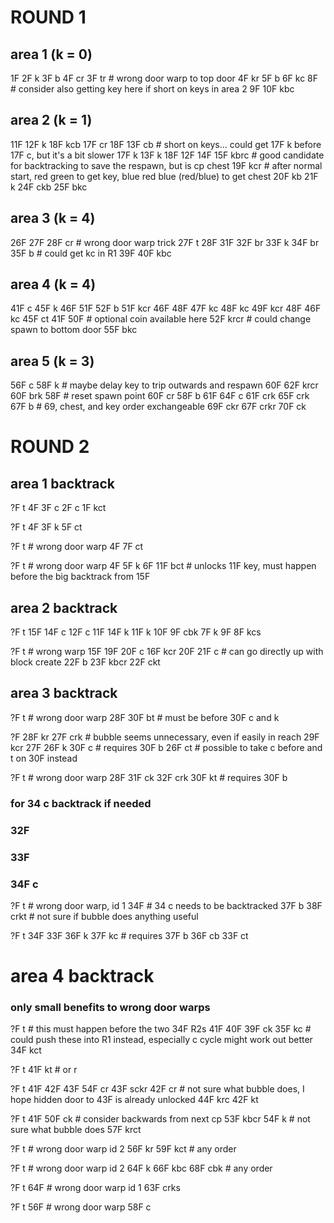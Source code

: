 # ROUND 1

## area 1 (k = 0)
1F
2F k
3F b
4F cr
3F tr  # wrong door warp to top door
4F kr
5F b
6F kc
8F  # consider also getting key here if short on keys in area 2
9F
10F kbc

## area 2 (k = 1)
11F
12F k
18F kcb
17F cr
18F
13F cb  # short on keys... could get 17F k before 17F c, but it's a bit slower
17F k
13F k
18F
12F
14F 
15F kbrc  # good candidate for backtracking to save the respawn, but is cp chest
19F kcr  # after normal start, red green to get key, blue red blue (red/blue) to get chest
20F kb
21F k
24F ckb
25F bkc

## area 3 (k = 4)
26F
27F
28F cr  # wrong door warp trick
27F t
28F
31F
32F br
33F k
34F br
35F b # could get kc in R1
39F
40F kbc

## area 4 (k = 4)
41F c
45F k
46F
51F
52F b
51F kcr
46F
48F
47F kc
48F kc
49F kcr
48F
46F kc
45F ct
41F
50F  # optional coin available here
52F krcr  # could change spawn to bottom door
55F bkc

## area 5 (k = 3)
56F c
58F k  # maybe delay key to trip outwards and respawn
60F
62F krcr
60F brk
58F  # reset spawn point
60F cr
58F b
61F 
64F c
61F crk
65F crk
67F b  # 69, chest, and key order exchangeable
69F ckr
67F crkr
70F ck




# ROUND 2


## area 1 backtrack
?F t
4F
3F c
2F c
1F kct

?F t
4F
3F k
5F ct

?F t  # wrong door warp
4F
7F ct

?F t  # wrong door warp
4F
5F k
6F
11F bct  # unlocks 11F key, must happen before the big backtrack from 15F


## area 2 backtrack
?F t
15F
14F c
12F c
11F
14F k
11F k
10F
9F cbk
7F k
9F
8F kcs

?F t  # wrong warp
15F
19F
20F c
16F kcr
20F
21F c  # can go directly up with block create
22F b
23F kbcr
22F ckt

## area 3 backtrack
?F t  # wrong door warp
28F
30F bt  # must be before 30F c and k

?F
28F kr
27F crk  # bubble seems unnecessary, even if easily in reach
29F kcr
27F
26F k
30F c  # requires 30F b
26F ct  # possible to take c before and t on 30F instead

?F t  # wrong door warp
28F
31F ck
32F crk
30F kt  # requires 30F b
### for 34 c backtrack if needed
### 32F
### 33F
### 34F c

?F t  # wrong door warp, id 1
34F  # 34 c needs to be backtracked
37F b
38F crkt  # not sure if bubble does anything useful

?F t
34F
33F
36F k
37F kc  # requires 37F b
36F cb
33F ct

# area 4 backtrack
### only small benefits to wrong door warps

?F t  # this must happen before the two 34F R2s
41F
40F
39F ck
35F kc  # could push these into R1 instead, especially c cycle might work out better
34F kct

?F t 
41F kt  # or r

?F t
41F
42F
43F
54F cr
43F sckr
42F cr  # not sure what bubble does, I hope hidden door to 43F is already unlocked
44F krc
42F kt

?F t
41F
50F ck # consider backwards from next cp
53F kbcr
54F k  # not sure what bubble does
57F krct

?F t  # wrong door warp id 2
56F kr
59F kct # any order

?F t  # wrong door warp id 2
64F k
66F kbc
68F cbk  # any order

?F t
64F  # wrong door warp id 1
63F crks

?F t
56F  # wrong door warp
58F c